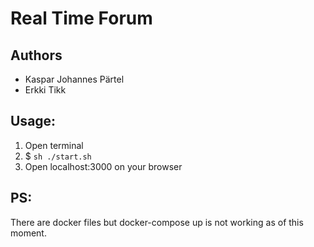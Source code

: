 # Real Time Forum 
## Authors 
- Kaspar Johannes Pärtel
- Erkki Tikk

## Usage:
1. Open terminal
2. $ `sh ./start.sh`
3. Open localhost:3000 on your browser

## PS:
There are docker files but docker-compose up is not working as of this moment.